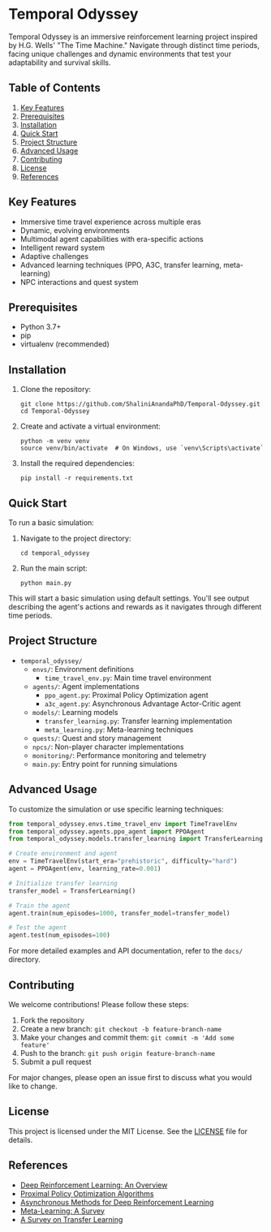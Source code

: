 # Temporal Odyssey

Temporal Odyssey is an immersive reinforcement learning project inspired by H.G. Wells' "The Time Machine." Navigate through distinct time periods, facing unique challenges and dynamic environments that test your adaptability and survival skills.

## Table of Contents
1. [Key Features](#key-features)
2. [Prerequisites](#prerequisites)
3. [Installation](#installation)
4. [Quick Start](#quick-start)
5. [Project Structure](#project-structure)
6. [Advanced Usage](#advanced-usage)
7. [Contributing](#contributing)
8. [License](#license)
9. [References](#references)

## Key Features
- Immersive time travel experience across multiple eras
- Dynamic, evolving environments
- Multimodal agent capabilities with era-specific actions
- Intelligent reward system
- Adaptive challenges
- Advanced learning techniques (PPO, A3C, transfer learning, meta-learning)
- NPC interactions and quest system

## Prerequisites
- Python 3.7+
- pip
- virtualenv (recommended)

## Installation

1. Clone the repository:
   ```
   git clone https://github.com/ShaliniAnandaPhD/Temporal-Odyssey.git
   cd Temporal-Odyssey
   ```

2. Create and activate a virtual environment:
   ```
   python -m venv venv
   source venv/bin/activate  # On Windows, use `venv\Scripts\activate`
   ```

3. Install the required dependencies:
   ```
   pip install -r requirements.txt
   ```

## Quick Start

To run a basic simulation:

1. Navigate to the project directory:
   ```
   cd temporal_odyssey
   ```

2. Run the main script:
   ```
   python main.py
   ```

This will start a basic simulation using default settings. You'll see output describing the agent's actions and rewards as it navigates through different time periods.

## Project Structure

- `temporal_odyssey/`
  - `envs/`: Environment definitions
    - `time_travel_env.py`: Main time travel environment
  - `agents/`: Agent implementations
    - `ppo_agent.py`: Proximal Policy Optimization agent
    - `a3c_agent.py`: Asynchronous Advantage Actor-Critic agent
  - `models/`: Learning models
    - `transfer_learning.py`: Transfer learning implementation
    - `meta_learning.py`: Meta-learning techniques
  - `quests/`: Quest and story management
  - `npcs/`: Non-player character implementations
  - `monitoring/`: Performance monitoring and telemetry
  - `main.py`: Entry point for running simulations

## Advanced Usage

To customize the simulation or use specific learning techniques:

```python
from temporal_odyssey.envs.time_travel_env import TimeTravelEnv
from temporal_odyssey.agents.ppo_agent import PPOAgent
from temporal_odyssey.models.transfer_learning import TransferLearning

# Create environment and agent
env = TimeTravelEnv(start_era="prehistoric", difficulty="hard")
agent = PPOAgent(env, learning_rate=0.001)

# Initialize transfer learning
transfer_model = TransferLearning()

# Train the agent
agent.train(num_episodes=1000, transfer_model=transfer_model)

# Test the agent
agent.test(num_episodes=100)
```

For more detailed examples and API documentation, refer to the `docs/` directory.

## Contributing

We welcome contributions! Please follow these steps:

1. Fork the repository
2. Create a new branch: `git checkout -b feature-branch-name`
3. Make your changes and commit them: `git commit -m 'Add some feature'`
4. Push to the branch: `git push origin feature-branch-name`
5. Submit a pull request

For major changes, please open an issue first to discuss what you would like to change.

## License

This project is licensed under the MIT License. See the [LICENSE](LICENSE) file for details.

## References

- [Deep Reinforcement Learning: An Overview](https://arxiv.org/abs/1701.07274)
- [Proximal Policy Optimization Algorithms](https://arxiv.org/abs/1707.06347)
- [Asynchronous Methods for Deep Reinforcement Learning](https://arxiv.org/abs/1602.01783)
- [Meta-Learning: A Survey](https://arxiv.org/abs/1810.03548)
- [A Survey on Transfer Learning](https://ieeexplore.ieee.org/document/5288526)


